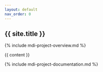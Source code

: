 ```yaml
---
layout: default
nav_order: 0
---
```


## {{ site.title }}

{% include mdi-project-overview.md %}

{{ content }}

{% include mdi-project-documentation.md %}
